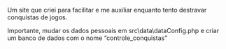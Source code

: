 Um site que criei para facilitar e me auxiliar enquanto tento destravar conquistas de jogos. 

Importante, mudar os dados pessoais em src\data\dataConfig.php e criar um banco de dados com o nome “controle_conquistas” 

